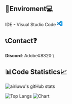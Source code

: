 ## :electric_plug:Enviroment:computer:
IDE - Visual Studio Code <img alt="VSCode" width="17px" src="https://raw.githubusercontent.com/Mempler/Mempler/master/assets//visual-studio-code.svg"/>

## :telephone_receiver:Contact:question:

**Discord**: Adobe#8320 \

## :bar_chart:Code Statistics:chart_with_upwards_trend:
![airiuwu's gitHub stats](https://github-readme-stats.vercel.app/api?username=airiuwu&count_private=true&show_icons=true&title_color=954CFF&bg_color=FFFFF2&icon_color=954CFF&hide_border=true)

![Top Langs](https://github-readme-stats.vercel.app/api/top-langs/?username=airiuwu&title_color=954CFF&bg_color=FFFFF2&icon_color=954CFF)
<img alt="Chart" width="330px" src="https://wakatime.com/share/@e73a6c38-2309-4300-8609-63905fd707ca/3a37e299-5cdc-40c1-b834-600fc0f5fb23.svg"/>
